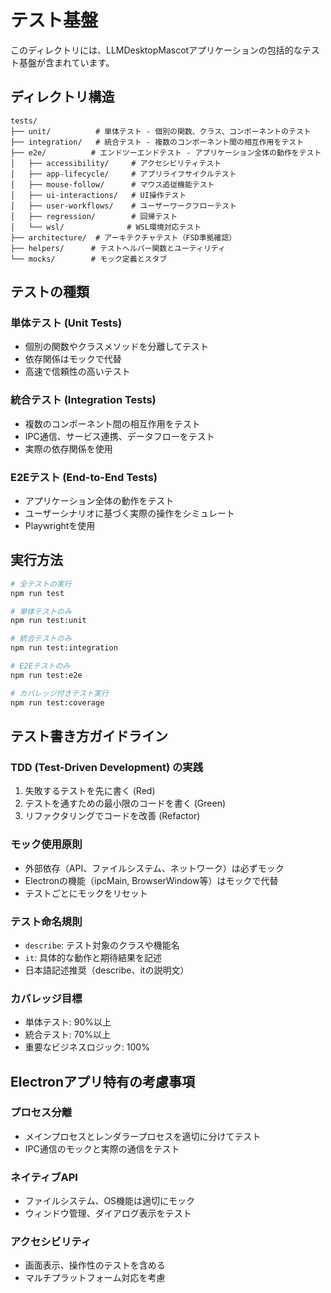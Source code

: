 # テスト基盤

このディレクトリには、LLMDesktopMascotアプリケーションの包括的なテスト基盤が含まれています。

## ディレクトリ構造

```
tests/
├── unit/          # 単体テスト - 個別の関数、クラス、コンポーネントのテスト
├── integration/   # 統合テスト - 複数のコンポーネント間の相互作用をテスト
├── e2e/          # エンドツーエンドテスト - アプリケーション全体の動作をテスト
│   ├── accessibility/     # アクセシビリティテスト
│   ├── app-lifecycle/     # アプリライフサイクルテスト
│   ├── mouse-follow/      # マウス追従機能テスト
│   ├── ui-interactions/   # UI操作テスト
│   ├── user-workflows/    # ユーザーワークフローテスト
│   ├── regression/        # 回帰テスト
│   └── wsl/              # WSL環境対応テスト
├── architecture/  # アーキテクチャテスト（FSD準拠確認）
├── helpers/      # テストヘルパー関数とユーティリティ
└── mocks/        # モック定義とスタブ
```

## テストの種類

### 単体テスト (Unit Tests)
- 個別の関数やクラスメソッドを分離してテスト
- 依存関係はモックで代替
- 高速で信頼性の高いテスト

### 統合テスト (Integration Tests)
- 複数のコンポーネント間の相互作用をテスト
- IPC通信、サービス連携、データフローをテスト
- 実際の依存関係を使用

### E2Eテスト (End-to-End Tests)
- アプリケーション全体の動作をテスト
- ユーザーシナリオに基づく実際の操作をシミュレート
- Playwrightを使用

## 実行方法

```bash
# 全テストの実行
npm run test

# 単体テストのみ
npm run test:unit

# 統合テストのみ
npm run test:integration

# E2Eテストのみ
npm run test:e2e

# カバレッジ付きテスト実行
npm run test:coverage
```

## テスト書き方ガイドライン

### TDD (Test-Driven Development) の実践
1. 失敗するテストを先に書く (Red)
2. テストを通すための最小限のコードを書く (Green)
3. リファクタリングでコードを改善 (Refactor)

### モック使用原則
- 外部依存（API、ファイルシステム、ネットワーク）は必ずモック
- Electronの機能（ipcMain, BrowserWindow等）はモックで代替
- テストごとにモックをリセット

### テスト命名規則
- `describe`: テスト対象のクラスや機能名
- `it`: 具体的な動作と期待結果を記述
- 日本語記述推奨（describe、itの説明文）

### カバレッジ目標
- 単体テスト: 90%以上
- 統合テスト: 70%以上
- 重要なビジネスロジック: 100%

## Electronアプリ特有の考慮事項

### プロセス分離
- メインプロセスとレンダラープロセスを適切に分けてテスト
- IPC通信のモックと実際の通信をテスト

### ネイティブAPI
- ファイルシステム、OS機能は適切にモック
- ウィンドウ管理、ダイアログ表示をテスト

### アクセシビリティ
- 画面表示、操作性のテストを含める
- マルチプラットフォーム対応を考慮
